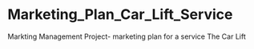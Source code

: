 # Marketing_Plan_Car_Lift_Service
Markting Management Project- marketing plan for a service The Car Lift
